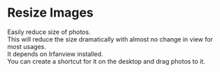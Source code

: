# Resize Images
Easily reduce size of photos.\
This will reduce the size dramatically with almost no change in view for most usages.\
It depends on Irfanview installed.\
You can create a shortcut for it on the desktop and drag photos to it.
